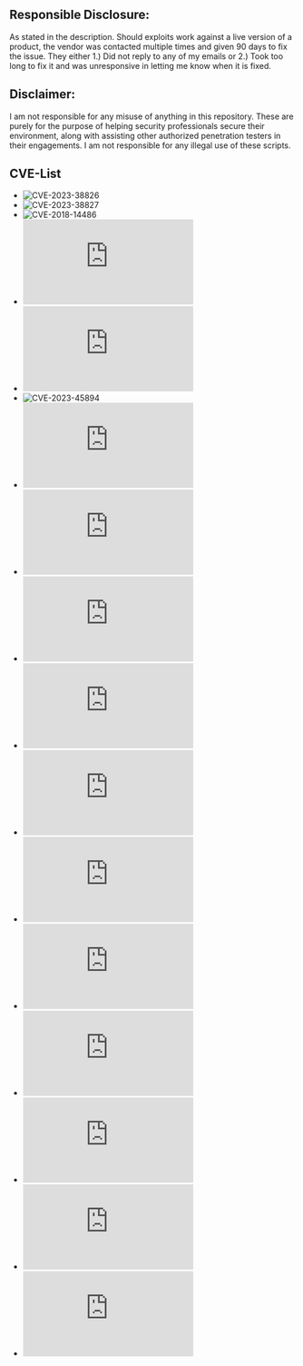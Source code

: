 ## Responsible Disclosure:

As stated in the description. Should exploits work against a live version of a product, the vendor was contacted multiple times and given 90 days to fix the issue. They either 1.) Did not reply to any of my emails or 2.) Took too long to fix it and was unresponsive in letting me know when it is fixed.

## Disclaimer:

I am not responsible for any misuse of anything in this repository. These are purely for the purpose of helping security professionals secure their environment, along with assisting other authorized penetration testers in their engagements. I am not responsible for any illegal use of these scripts.

## CVE-List

* ![CVE-2023-38826](https://github.com/Oracle-Security/CVEs/tree/main/Follett%20Learning%20Solutions/Destiny/CVE-2023-38826)
* ![CVE-2023-38827](https://github.com/Oracle-Security/CVEs/tree/main/Follett%20Learning%20Solutions/Destiny/CVE-2023-38827)
* ![CVE-2018-14486](https://github.com/Oracle-Security/CVEs/tree/main/DotNetNuke/CVE-2018-14486)
* ![CVE-2023-45892](https://github.com/Oracle-Security/CVEs/blob/main/FloorsightSoftware/CVE-2023-45892.md)
* ![CVE-2023-45893](https://github.com/Oracle-Security/CVEs/blob/main/FloorsightSoftware/CVE-2023-45893.md)
* ![CVE-2023-45894](https://github.com/Oracle-Security/CVEs/tree/main/Parallels%20Remote%20Server)
* ![CVE-2023-2304](https://github.com/Oracle-Security/CVEs/blob/main/WordPress/Favorites/CVE-2023-2304.md)
* ![CVE-2023-6737](https://github.com/Oracle-Security/CVEs/blob/main/WordPress/enable-media-replace/CVE-2023-6737.md)
* ![CVE-2023-51062](https://github.com/Oracle-Security/CVEs/blob/main/QStar%20Archive%20Solutions/CVE-2023-51062.md)
* ![CVE-2023-51063](https://github.com/Oracle-Security/CVEs/blob/main/QStar%20Archive%20Solutions/CVE-2023-51063.md)
* ![CVE-2023-51064](https://github.com/Oracle-Security/CVEs/blob/main/QStar%20Archive%20Solutions/CVE-2023-51064.md)
* ![CVE-2023-51065](https://github.com/Oracle-Security/CVEs/blob/main/QStar%20Archive%20Solutions/CVE-2023-51065.md)
* ![CVE-2023-51066](https://github.com/Oracle-Security/CVEs/blob/main/QStar%20Archive%20Solutions/CVE-2023-51066.md)
* ![CVE-2023-51067](https://github.com/Oracle-Security/CVEs/blob/main/QStar%20Archive%20Solutions/CVE-2023-51067.md)
* ![CVE-2023-51068](https://github.com/Oracle-Security/CVEs/blob/main/QStar%20Archive%20Solutions/CVE-2023-51068.md)
* ![CVE-2023-51070](https://github.com/Oracle-Security/CVEs/blob/main/QStar%20Archive%20Solutions/CVE-2023-51070.md)
* ![CVE-2023-51071](https://github.com/Oracle-Security/CVEs/blob/main/QStar%20Archive%20Solutions/CVE-2023-51071.md)